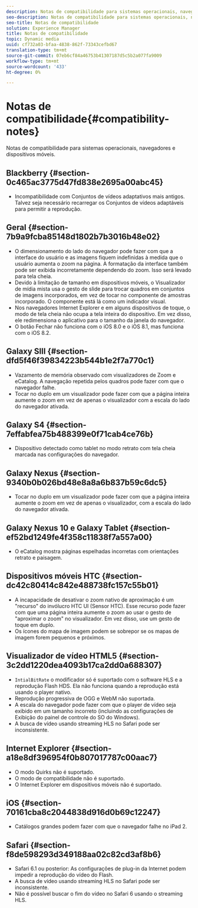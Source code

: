 ```yaml
---
description: Notas de compatibilidade para sistemas operacionais, navegadores e dispositivos móveis.
seo-description: Notas de compatibilidade para sistemas operacionais, navegadores e dispositivos móveis.
seo-title: Notas de compatibilidade
solution: Experience Manager
title: Notas de compatibilidade
topic: Dynamic media
uuid: cf732a03-bfaa-4838-862f-73343cefbd67
translation-type: tm+mt
source-git-commit: 07eb6cf84a46753b41307187d5c5b2a077fa9009
workflow-type: tm+mt
source-wordcount: '433'
ht-degree: 0%

---
```



# Notas de compatibilidade{#compatibility-notes}

<!-- Updated January 13,2021 from https://wiki.corp.adobe.com/pages/viewpage.action?spaceKey=scene7qa&title=s7Viewers%2C+S7SDK%2C+S7OnDemand+Release+Notes - Contact is Sasha -->

Notas de compatibilidade para sistemas operacionais, navegadores e dispositivos móveis.

## Blackberry {#section-0c465ac3775d47fd838e2695a00abc45}

* Incompatibilidade com Conjuntos de vídeos adaptativos mais antigos. Talvez seja necessário recarregar os Conjuntos de vídeos adaptáveis para permitir a reprodução.

## Geral {#section-7b9a9fcba85148d1802b7b3016b48e02}

* O dimensionamento do lado do navegador pode fazer com que a interface do usuário e as imagens fiquem indefinidas à medida que o usuário aumenta o zoom na página. A formatação da interface também pode ser exibida incorretamente dependendo do zoom. Isso será levado para tela cheia.
* Devido à limitação de tamanho em dispositivos móveis, o Visualizador de mídia mista usa o gesto de slide para trocar quadros em conjuntos de imagens incorporados, em vez de tocar no componente de amostras incorporado. O componente está lá como um indicador visual.
* Nos navegadores Internet Explorer e em alguns dispositivos de toque, o modo de tela cheia não ocupa a tela inteira do dispositivo. Em vez disso, ele redimensiona o aplicativo para o tamanho da janela do navegador.
* O botão Fechar não funciona com o iOS 8.0 e o iOS 8.1, mas funciona com o iOS 8.2.

## Galaxy SIII {#section-dfd5f46f39834223b544b1e2f7a770c1}

* Vazamento de memória observado com visualizadores de Zoom e eCatalog. A navegação repetida pelos quadros pode fazer com que o navegador falhe.
* Tocar no duplo em um visualizador pode fazer com que a página inteira aumente o zoom em vez de apenas o visualizador com a escala do lado do navegador ativada.

## Galaxy S4 {#section-7effabfea75b488399e0f71cab4ce76b}

* Dispositivo detectado como tablet no modo retrato com tela cheia marcada nas configurações do navegador.

## Galaxy Nexus {#section-9340b0b026bd48e8a8a6b837b59c6dc5}

* Tocar no duplo em um visualizador pode fazer com que a página inteira aumente o zoom em vez de apenas o visualizador, com a escala do lado do navegador ativada.

## Galaxy Nexus 10 e Galaxy Tablet {#section-ef52bd1249fe4f358c11838f7a557a00}

* O eCatalog mostra páginas espelhadas incorretas com orientações retrato e paisagem.

## Dispositivos móveis HTC {#section-dc42c80414c842e488738fc157c55b01}

* A incapacidade de desativar o zoom nativo de aproximação é um &quot;recurso&quot; do invólucro HTC UI (Sensor HTC). Esse recurso pode fazer com que uma página inteira aumente o zoom ao usar o gesto de &quot;aproximar o zoom&quot; no visualizador. Em vez disso, use um gesto de toque em duplo.
* Os ícones do mapa de imagem podem se sobrepor se os mapas de imagem forem pequenos e próximos.

## Visualizador de vídeo HTML5 {#section-3c2dd1220dea4093b17ca2dd0a688307}

* `IntialBitRate` o modificador só é suportado com o software HLS e a reprodução Flash HDS. Ela não funciona quando a reprodução está usando o player nativo.
* Reprodução progressiva de OGG e WebM não suportada.
* A escala do navegador pode fazer com que o player de vídeo seja exibido em um tamanho incorreto (incluindo as configurações de Exibição do painel de controle do SO do Windows).
* A busca de vídeo usando streaming HLS no Safari pode ser inconsistente.

## Internet Explorer {#section-a18e8df396954f0b807017787c00aac7}

* O modo Quirks não é suportado.
* O modo de compatibilidade não é suportado.
* O Internet Explorer em dispositivos móveis não é suportado.

## iOS {#section-70161cba8c2044838d916d0b69c12247}

* Catálogos grandes podem fazer com que o navegador falhe no iPad 2.

## Safari {#section-f8de598293d349188aa02c82cd3af8b6}

* Safari 6.1 ou posterior: As configurações de plug-in da Internet podem impedir a reprodução do vídeo do Flash.
* A busca de vídeo usando streaming HLS no Safari pode ser inconsistente.
* Não é possível buscar o fim do vídeo no Safari 6 usando o streaming HLS.
